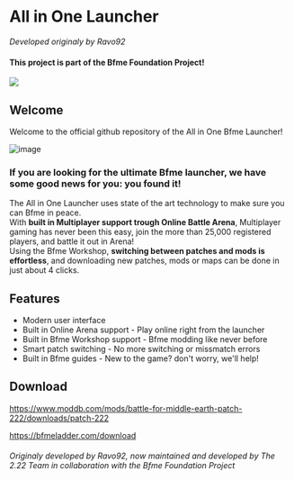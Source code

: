 # All in One Launcher

*Developed originaly by Ravo92*

#### This project is part of the Bfme Foundation Project!
<a href="https://github.com/MarcellVokk/bfme-foundation-project">
    <img src="https://img.shields.io/badge/GitHub-Foundation Project-lime"/>
</a>

## Welcome
Welcome to the official github repository of the All in One Bfme Launcher!
<br>

![image](https://github.com/user-attachments/assets/fce13418-6b1d-4775-8699-e209ef493274)


### If you are looking for the ultimate Bfme launcher, we have some good news for you: you found it!
The All in One Launcher uses state of the art technology to make sure you can Bfme in peace.
<br>
With **built in Multiplayer support trough Online Battle Arena**, Multiplayer gaming has never been this easy, join the more than 25,000 registered players, and battle it out in Arena!
<br>
Using the Bfme Workshop, **switching between patches and mods is effortless**, and downloading new patches, mods or maps can be done in just about 4 clicks.

## Features
- Modern user interface
- Built in Online Arena support - Play online right from the launcher
- Built in Bfme Workshop support - Bfme modding like never before
- Smart patch switching - No more switching or missmatch errors
- Built in Bfme guides - New to the game? don't worry, we'll help!

## Download

https://www.moddb.com/mods/battle-for-middle-earth-patch-222/downloads/patch-222

https://bfmeladder.com/download

###### Originaly developed by Ravo92, now maintained and developed by The 2.22 Team in collaboration with the Bfme Foundation Project
